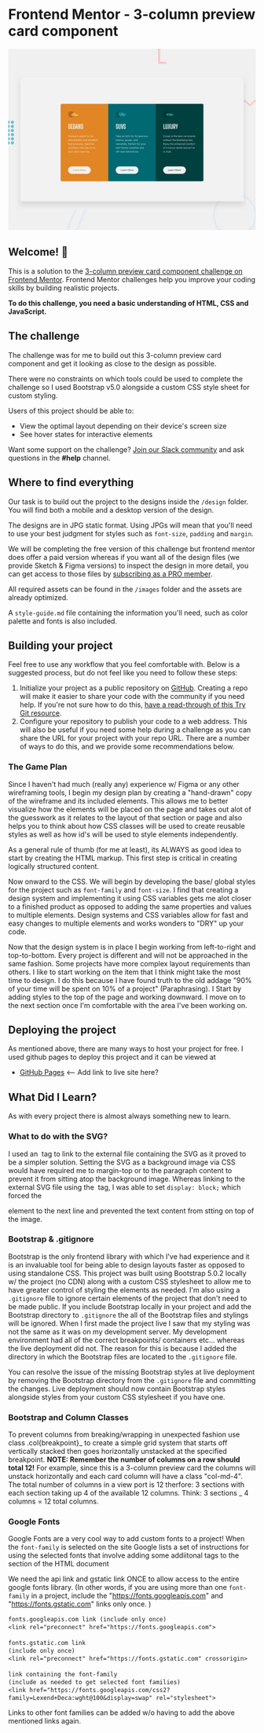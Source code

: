 # Frontend Mentor - 3-column preview card component

![Design preview for the 3-column preview card component coding challenge](./design/desktop-preview.jpg)

## Welcome! 👋

This is a solution to the [3-column preview card component challenge on Frontend Mentor](https://www.frontendmentor.io/challenges/3column-preview-card-component-pH92eAR2-). Frontend Mentor challenges help you improve your coding skills by building realistic projects.

**To do this challenge, you need a basic understanding of HTML, CSS and JavaScript.**

## The challenge

The challenge was for me to build out this 3-column preview card component and get it looking as close to the design as possible.

There were no constraints on which tools could be used to complete the challenge so I used Bootstrap v5.0 alongside a custom CSS style sheet for custom styling.

Users of this project should be able to:

- View the optimal layout depending on their device's screen size
- See hover states for interactive elements

Want some support on the challenge? [Join our Slack community](https://www.frontendmentor.io/slack) and ask questions in the **#help** channel.

## Where to find everything

Our task is to build out the project to the designs inside the `/design` folder. You will find both a mobile and a desktop version of the design.

The designs are in JPG static format. Using JPGs will mean that you'll need to use your best judgment for styles such as `font-size`, `padding` and `margin`.

We will be completing the free version of this challenge but frontend mentor does offer a paid version whereas if you want all of the design files (we provide Sketch & Figma versions) to inspect the design in more detail, you can get access to those files by [subscribing as a PRO member](https://www.frontendmentor.io/pro).

All required assets can be found in the `/images` folder and the assets are already optimized.

A `style-guide.md` file containing the information you'll need, such as color palette and fonts is also included.

## Building your project

Feel free to use any workflow that you feel comfortable with. Below is a suggested process, but do not feel like you need to follow these steps:

1. Initialize your project as a public repository on [GitHub](https://github.com/). Creating a repo will make it easier to share your code with the community if you need help. If you're not sure how to do this, [have a read-through of this Try Git resource](https://try.github.io/).
2. Configure your repository to publish your code to a web address. This will also be useful if you need some help during a challenge as you can share the URL for your project with your repo URL. There are a number of ways to do this, and we provide some recommendations below.

### The Game Plan

Since I haven't had much (really any) experience w/ Figma or any other wireframing tools, I begin my design plan by creating a "hand-drawn" copy of the wireframe and its included elements. This allows me to better visualize how the elements will be placed on the page and takes out alot of the guesswork as it relates to the layout of that section or page and also helps you to think about how CSS classes will be used to create reusable styles as well as how id's will be used to style elements independently.

As a general rule of thumb (for me at least), its ALWAYS as good idea to start by creating the HTML markup. This first step is critical in creating logically structured content.

Now onward to the CSS. We will begin by developing the base/ global styles for the project such as `font-family` and `font-size`. I find that creating a design system and implementing it using CSS variables gets me alot closer to a finished product as opposed to adding the same properties and values to multiple elements. Design systems and CSS variables allow for fast and easy changes to multiple elements and works wonders to "DRY" up your code.

Now that the design system is in place I begin working from left-to-right and top-to-bottom.
Every project is different and will not be approached in the same fashion. Some projects have more complex layout requirements than others. I like to start working on the item that I think might take the most time to design. I do this because I have found truth to the old addage "90% of your time will be spent on 10% of a project" (Paraphrasing).
I Start by adding styles to the top of the page and working downward. I move on to the next section once I'm comfortable with the area I've been working on.

## Deploying the project

As mentioned above, there are many ways to host your project for free. I used github pages to deploy this project and it can be viewed at

- [GitHub Pages](https://pages.github.com/) <-- Add link to live site here?

## What Did I Learn?

As with every project there is almost always something new to learn.

### What to do with the SVG?

I used an <img> tag to link to the external file containing the SVG as it proved to be a simpler solution. Setting the SVG as a background image via CSS would have required me to margin-top or to the paragraph content to prevent it from sitting atop the background image. Whereas linking to the external SVG file using the <img> tag, I was able to set `display: block;` which forced the <p> element to the next line and prevented the text content from stting on top of the image.

### Bootstrap & .gitignore

Bootstrap is the only frontend library with which I've had experience and it is an invaluable tool for being able to design layouts faster as opposed to using standalone CSS. This project was built using Bootstrap 5.0.2 locally w/ the project (no CDN) along with a custom CSS stylesheet to allow me to have greater control of styling the elements as needed. I'm also using a `.gitignore` file to ignore certain elements of the project that don't need to be made public. If you include Bootstrap locally in your project and add the Bootstrap directory to `.gitignore` the all of the Bootstrap files and stylings will be ignored.
When I first made the project live I saw that my styling was not the same as it was on my development server. My development environment had all of the correct breakpoints/ containers etc... whereas the live deployment did not. The reason for this is because I added the directory in which the Bootstrap files are located to the `.gitignore` file.

You can resolve the issue of the missing Bootstrap styles at live deployment by removing the Bootstrap directory from the `.gitignore` file and committing the changes. Live deployment should now contain Bootstrap styles alongside styles from your custom CSS stylesheet if you have one.

### Bootstrap and Column Classes

To prevent columns from breaking/wrapping in unexpected fashion use class .col{breakpoint}_ to create a simple grid system that starts off vertically stacked then goes horizontally unstacked at the specified breakpoint.
**NOTE: Remember the number of columns on a row should total 12!** For example, since this is a 3-column preview card the columns will unstack horizontally and each card column will have a class "col-md-4". The total number of columns in a view port is 12 therfore: 3 sections with each section taking up 4 of the available 12 columns.
Think: 3 sections _ 4 columns = 12 total columns.

### Google Fonts

Google Fonts are a very cool way to add custom fonts to a project! When the `font-family` is selected on the site Google lists a set of instructions for using the selected fonts that involve adding some addiitonal <link> tags to the <head> section of the HTML document

We need the api link and gstatic link ONCE to allow access to the entire google fonts library. (In other words, if you are using more than one `font-family` in a project, include the "https://fonts.googleapis.com" and "https://fonts.gstatic.com" links only once. )

    fonts.googleapis.com link (include only once)
    <link rel="preconnect" href="https://fonts.googleapis.com">

    fonts.gstatic.com link
    (include only once)
    <link rel="preconnect" href="https://fonts.gstatic.com" crossorigin>

    link containing the font-family
    (include as needed to get selected font families)
    <link href="https://fonts.googleapis.com/css2?family=Lexend+Deca:wght@100&display=swap" rel="stylesheet">

Links to other font families can be added w/o having to add the above mentioned links again.
